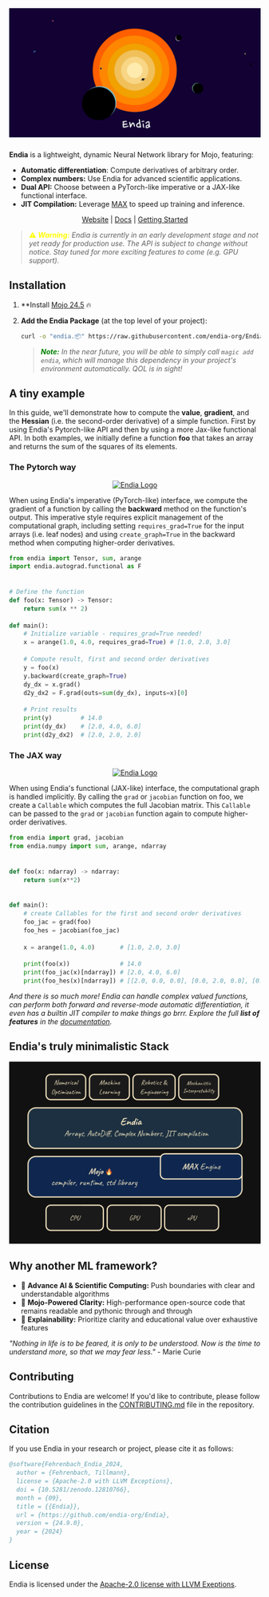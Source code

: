 <div align="center" style="max-width: 700px; margin: auto;">
  <img src="./assets/title_image.png" alt="Endia Title Image" style="max-width: 100%;" />
</div>

###

**Endia** is a lightweight, dynamic Neural Network library for Mojo, featuring:

- **Automatic differentiation**: Compute derivatives of arbitrary order.
- **Complex numbers:** Use Endia for advanced scientific applications.
- **Dual API:** Choose between a PyTorch-like imperative or a JAX-like functional interface.
- **JIT Compilation:** Leverage [MAX](https://www.modular.com/) to speed up training and inference.

<div align="center">
  
  [Website] | [Docs] | [Getting Started]

  [Website]: https://endia.vercel.app/
  [Docs]: https://endia.vercel.app/docs/array
  [Getting Started]: https://endia.vercel.app/docs/get_started

</div>

> <span style="color: yellow;">⚠️ ***Warning:**</span> Endia is currently in an early development stage and not yet ready for production use. The API is subject to change without notice. Stay tuned for more exciting features to come (e.g. GPU support).*


## Installation

1. **Install [Mojo 24.5](https://docs.modular.com/mojo/manual/get-started) 🔥

2. **Add the Endia Package** (at the top level of your project):

    ```bash
    curl -o "endia.📦" https://raw.githubusercontent.com/endia-org/Endia/nightly/endia.%F0%9F%93%A6
    ```

    > *<span style="color: green;">**Note:**</span> In the near future, you will be able to simply call `magic add endia`, which will manage this dependency in your project's environment automatically. QOL is in sight!*

####

## A tiny example

In this guide, we'll demonstrate how to compute the **value**, **gradient**, and the **Hessian** (i.e. the second-order derivative) of a simple function. First by using Endia's Pytorch-like API and then by using a more Jax-like functional API. In both examples, we initially define a function **foo** that takes an array and returns the sum of the squares of its elements.

### The **Pytorch** way

<!-- markdownlint-disable MD033 -->
<p align="center">
  <a href="https://pytorch.org/docs/stable/index.html">
    <img src="assets/pytorch_logo.png" alt="Endia Logo" width="40">
  </a>
</p>

When using Endia's imperative (PyTorch-like) interface, we compute the gradient of a function by calling the **backward** method on the function's output. This imperative style requires explicit management of the computational graph, including setting `requires_grad=True` for the input arrays (i.e. leaf nodes) and using `create_graph=True` in the backward method when computing higher-order derivatives.

```python
from endia import Tensor, sum, arange
import endia.autograd.functional as F


# Define the function
def foo(x: Tensor) -> Tensor:
    return sum(x ** 2)

def main():
    # Initialize variable - requires_grad=True needed!
    x = arange(1.0, 4.0, requires_grad=True) # [1.0, 2.0, 3.0]

    # Compute result, first and second order derivatives
    y = foo(x)
    y.backward(create_graph=True)            
    dy_dx = x.grad()
    d2y_dx2 = F.grad(outs=sum(dy_dx), inputs=x)[0]

    # Print results
    print(y)        # 14.0
    print(dy_dx)    # [2.0, 4.0, 6.0]
    print(d2y_dx2)  # [2.0, 2.0, 2.0]
```

### The **JAX** way

<!-- markdownlint-disable MD033 -->
<p align="center">
  <a href="https://jax.readthedocs.io/en/latest/quickstart.html">
    <img src="assets/jax_logo.png" alt="Endia Logo" width="65">
  </a>
</p>

When using Endia's functional (JAX-like) interface, the computational graph is handled implicitly. By calling the `grad` or `jacobian` function on foo, we create a `Callable` which computes the full Jacobian matrix. This `Callable` can be passed to the `grad` or `jacobian` function again to compute higher-order derivatives.

```python
from endia import grad, jacobian
from endia.numpy import sum, arange, ndarray


def foo(x: ndarray) -> ndarray:
    return sum(x**2)


def main():
    # create Callables for the first and second order derivatives
    foo_jac = grad(foo)
    foo_hes = jacobian(foo_jac)

    x = arange(1.0, 4.0)       # [1.0, 2.0, 3.0]

    print(foo(x))              # 14.0
    print(foo_jac(x)[ndarray]) # [2.0, 4.0, 6.0]
    print(foo_hes(x)[ndarray]) # [[2.0, 0.0, 0.0], [0.0, 2.0, 0.0], [0.0, 0.0, 2.0]]
```

*And there is so much more! Endia can handle complex valued functions, can perform both forward and reverse-mode automatic differentiation, it even has a builtin JIT compiler to make things go brrr. Explore the full **list of features** in the [documentation](https://endia.org).*


## Endia's truly minimalistic Stack

<div align="center" style="max-width: 700px; margin: auto;">
  <img src="./assets/endia_stack_concept.png" alt="Endia Stack concept Image" style="max-width: 100%;" />
</div>

## Why another ML framework?

- 🧠 **Advance AI & Scientific Computing:** Push boundaries with clear and understandable algorithms
- 🚀 **Mojo-Powered Clarity:** High-performance open-source code that remains readable and pythonic through and through
- 📐 **Explainability:** Prioritize clarity and educational value over exhaustive features

*"Nothing in life is to be feared, it is only to be understood. Now is the time to understand more, so that we may fear less."* - Marie Curie

## Contributing

Contributions to Endia are welcome! If you'd like to contribute, please follow the contribution guidelines in the [CONTRIBUTING.md](https://github.com/endia-org/Endia/blob/main/CONTRIBUTING.md) file in the repository.

## Citation

If you use Endia in your research or project, please cite it as follows:

```bibtex
@software{Fehrenbach_Endia_2024,
  author = {Fehrenbach, Tillmann},
  license = {Apache-2.0 with LLVM Exceptions},
  doi = {10.5281/zenodo.12810766},
  month = {09},
  title = {{Endia}},
  url = {https://github.com/endia-org/Endia},
  version = {24.9.0},
  year = {2024}
}
```

## License

Endia is licensed under the [Apache-2.0 license with LLVM Exeptions](https://github.com/endia-org/Endia/blob/main/LICENSE).